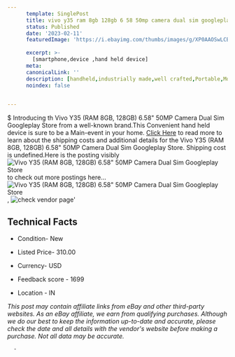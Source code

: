 ```yaml
---
      template: SinglePost
      title: vivo y35 ram 8gb 128gb 6 58 50mp camera dual sim googleplay store
      status: Published
      date: '2023-02-11'
      featuredImage: 'https://i.ebayimg.com/thumbs/images/g/XP0AAOSwLCBjD0lQ/s-l225.jpg'
      
      excerpt: >-
        [smartphone,device ,hand held device]
      meta:
      canonicalLink: ''
      description: [handheld,industrially made,well crafted,Portable,Mobile,Compact,Convenient,Lightweight,Maneuverable,Man-portable,Miniature,Carriable,Hand-held,Light,Holdable,Transportable,Mobile device,Pocket-sized,On-the-go,Wireless,Cordless,Compact size,Convenient size, smartphone,device ,hand held device]
      noindex: false
      

---
```

$
      Introducing th Vivo Y35 (RAM 8GB, 128GB) 6.58"  50MP Camera Dual Sim Googleplay Store from a well-known brand.This Convenient hand held device is sure to be a Main-event in your home. [Click Here](https://www.ebay.com/itm/185559964209?hash=item2b343c5a31%3Ag%3AXP0AAOSwLCBjD0lQ&mkevt=1&mkcid=1&mkrid=711-53200-19255-0&campid=%253CePNCampaignId%253E&customid=%253CreferenceId%253E&toolid=10049) to read more to learn about the shipping costs and additional details for the Vivo Y35 (RAM 8GB, 128GB) 6.58"  50MP Camera Dual Sim Googleplay Store. Shipping cost is undefined.Here is the posting visibly ![Vivo Y35 (RAM 8GB, 128GB) 6.58"  50MP Camera Dual Sim Googleplay Store](https://i.ebayimg.com/thumbs/images/g/XP0AAOSwLCBjD0lQ/s-l225.jpg) to check out more postings here... ![Vivo Y35 (RAM 8GB, 128GB) 6.58"  50MP Camera Dual Sim Googleplay Store](https://i.ebayimg.com/images/g/XP0AAOSwLCBjD0lQ/s-l1200.jpg), ![check vendor page](https://origin-galleryplus.ebayimg.com/ws/web/185559964209_2_0_1/225x225.jpg,https://origin-galleryplus.ebayimg.com/ws/web/185559964209_3_0_1/225x225.jpg,https://origin-galleryplus.ebayimg.com/ws/web/185559964209_4_0_1/225x225.jpg,https://origin-galleryplus.ebayimg.com/ws/web/185559964209_5_0_1/225x225.jpg,https://origin-galleryplus.ebayimg.com/ws/web/185559964209_6_0_1/225x225.jpg,https://origin-galleryplus.ebayimg.com/ws/web/185559964209_7_0_1/225x225.jpg,https://origin-galleryplus.ebayimg.com/ws/web/185559964209_8_0_1/225x225.jpg,https://origin-galleryplus.ebayimg.com/ws/web/185559964209_9_0_1/225x225.jpg,https://origin-galleryplus.ebayimg.com/ws/web/185559964209_10_0_1/225x225.jpg,https://origin-galleryplus.ebayimg.com/ws/web/185559964209_11_0_1/225x225.jpg,https://origin-galleryplus.ebayimg.com/ws/web/185559964209_12_0_1/225x225.jpg)'

      

 ## Technical Facts 



     
      

 - Condition- New 


      

 - Listed Price- 310.00 


      

 - Currency- USD 


      

 - Feedback score - 1699 


      

 - Location - IN 


      
      

 *_This post may contain affiliate links from eBay and other third-party websites. As an eBay affiliate, we earn from qualifying purchases. Although we do our best to keep the information up-to-date and accurate, please check the date and all details with the vendor's website before making a purchase. Not all data may be accurate._*




      -
